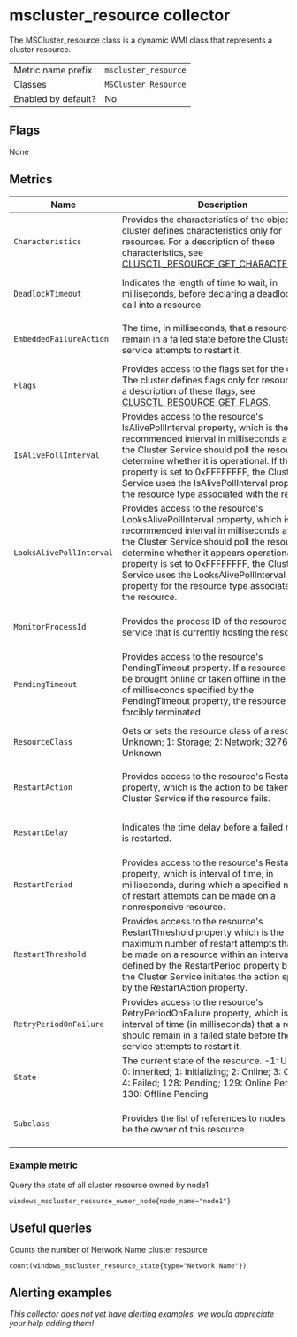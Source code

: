 # mscluster_resource collector

The MSCluster_resource class is a dynamic WMI class that represents a cluster resource.

|||
-|-
Metric name prefix  | `mscluster_resource`
Classes             | `MSCluster_Resource`
Enabled by default? | No

## Flags

None

## Metrics

Name | Description | Type | Labels
-----|-------------|------|-------
`Characteristics` | Provides the characteristics of the object. The cluster defines characteristics only for resources. For a description of these characteristics, see [CLUSCTL_RESOURCE_GET_CHARACTERISTICS](https://docs.microsoft.com/en-us/previous-versions/windows/desktop/mscs/clusctl-resource-get-characteristics). | gauge | `type`, `owner_group`, `owner_node`, `name`
`DeadlockTimeout` | Indicates the length of time to wait, in milliseconds, before declaring a deadlock in any call into a resource. | gauge | `type`, `owner_group`, `owner_node`, `name`
`EmbeddedFailureAction` | The time, in milliseconds, that a resource should remain in a failed state before the Cluster service attempts to restart it. | gauge | `type`, `owner_group`, `owner_node`, `name`
`Flags` | Provides access to the flags set for the object. The cluster defines flags only for resources. For a description of these flags, see [CLUSCTL_RESOURCE_GET_FLAGS](https://docs.microsoft.com/en-us/previous-versions/windows/desktop/mscs/clusctl-resource-get-flags). | gauge | `type`, `owner_group`, `owner_node`, `name`
`IsAlivePollInterval` | Provides access to the resource's IsAlivePollInterval property, which is the recommended interval in milliseconds at which the Cluster Service should poll the resource to determine whether it is operational. If the property is set to 0xFFFFFFFF, the Cluster Service uses the IsAlivePollInterval property for the resource type associated with the resource. | gauge | `type`, `owner_group`, `owner_node`, `name`
`LooksAlivePollInterval` | Provides access to the resource's LooksAlivePollInterval property, which is the recommended interval in milliseconds at which the Cluster Service should poll the resource to determine whether it appears operational. If the property is set to 0xFFFFFFFF, the Cluster Service uses the LooksAlivePollInterval property for the resource type associated with the resource. | gauge | `type`, `owner_group`, `owner_node`, `name`
`MonitorProcessId` | Provides the process ID of the resource host service that is currently hosting the resource. | gauge | `type`, `owner_group`, `owner_node`, `name`
`PendingTimeout` | Provides access to the resource's PendingTimeout property. If a resource cannot be brought online or taken offline in the number of milliseconds specified by the PendingTimeout property, the resource is forcibly terminated. | gauge | `type`, `owner_group`, `owner_node`, `name`
`ResourceClass` | Gets or sets the resource class of a resource. 0: Unknown; 1: Storage; 2: Network; 32768: Unknown | gauge | `type`, `owner_group`, `owner_node`, `name`
`RestartAction` | Provides access to the resource's RestartAction property, which is the action to be taken by the Cluster Service if the resource fails. | gauge | `type`, `owner_group`, `owner_node`, `name`
`RestartDelay` | Indicates the time delay before a failed resource is restarted. | gauge | `type`, `owner_group`, `owner_node`, `name`
`RestartPeriod` | Provides access to the resource's RestartPeriod property, which is interval of time, in milliseconds, during which a specified number of restart attempts can be made on a nonresponsive resource. | gauge | `type`, `owner_group`, `owner_node`, `name`
`RestartThreshold` | Provides access to the resource's RestartThreshold property which is the maximum number of restart attempts that can be made on a resource within an interval defined by the RestartPeriod property before the Cluster Service initiates the action specified by the RestartAction property. | gauge | `type`, `owner_group`, `owner_node`, `name`
`RetryPeriodOnFailure` | Provides access to the resource's RetryPeriodOnFailure property, which is the interval of time (in milliseconds) that a resource should remain in a failed state before the Cluster service attempts to restart it. | gauge | `type`, `owner_group`, `owner_node`, `name`
`State` | The current state of the resource. -1: Unknown; 0: Inherited; 1: Initializing; 2: Online; 3: Offline; 4: Failed; 128: Pending; 129: Online Pending; 130: Offline Pending | gauge | `type`, `owner_group`, `owner_node`, `name`
`Subclass` | Provides the list of references to nodes that can be the owner of this resource. | gauge | `type`, `owner_group`, `owner_node`, `name`

### Example metric
Query the state of all cluster resource owned by node1
```
windows_mscluster_resource_owner_node{node_name="node1"}
```

## Useful queries
Counts the number of Network Name cluster resource
```
count(windows_mscluster_resource_state{type="Network Name"})
```

## Alerting examples
_This collector does not yet have alerting examples, we would appreciate your help adding them!_
